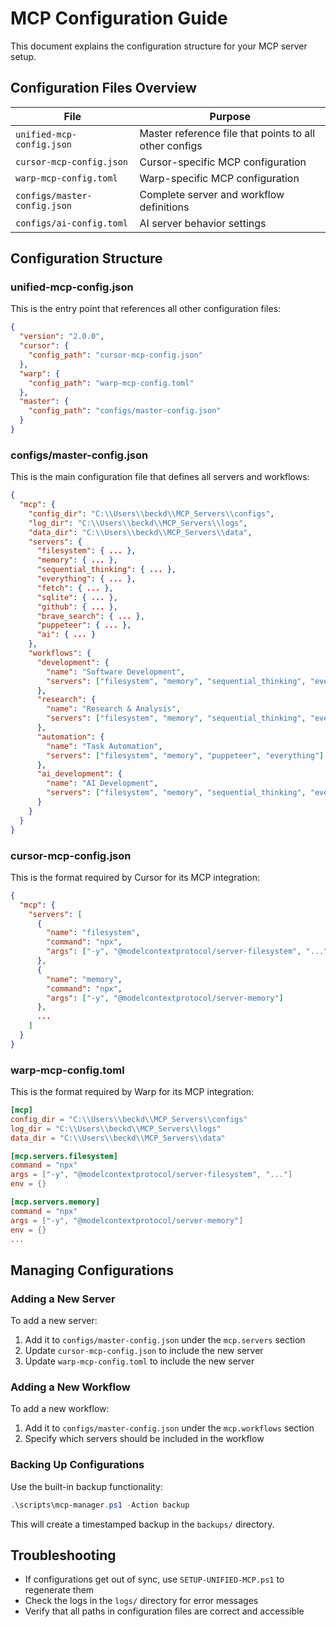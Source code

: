 # MCP Configuration Guide

This document explains the configuration structure for your MCP server setup.

## Configuration Files Overview

| File | Purpose |
|------|---------|
| `unified-mcp-config.json` | Master reference file that points to all other configs |
| `cursor-mcp-config.json` | Cursor-specific MCP configuration |
| `warp-mcp-config.toml` | Warp-specific MCP configuration |
| `configs/master-config.json` | Complete server and workflow definitions |
| `configs/ai-config.toml` | AI server behavior settings |

## Configuration Structure

### unified-mcp-config.json

This is the entry point that references all other configuration files:

```json
{
  "version": "2.0.0",
  "cursor": {
    "config_path": "cursor-mcp-config.json"
  },
  "warp": {
    "config_path": "warp-mcp-config.toml"
  },
  "master": {
    "config_path": "configs/master-config.json"
  }
}
```

### configs/master-config.json

This is the main configuration file that defines all servers and workflows:

```json
{
  "mcp": {
    "config_dir": "C:\\Users\\beckd\\MCP_Servers\\configs",
    "log_dir": "C:\\Users\\beckd\\MCP_Servers\\logs",
    "data_dir": "C:\\Users\\beckd\\MCP_Servers\\data",
    "servers": {
      "filesystem": { ... },
      "memory": { ... },
      "sequential_thinking": { ... },
      "everything": { ... },
      "fetch": { ... },
      "sqlite": { ... },
      "github": { ... },
      "brave_search": { ... },
      "puppeteer": { ... },
      "ai": { ... }
    },
    "workflows": {
      "development": {
        "name": "Software Development",
        "servers": ["filesystem", "memory", "sequential_thinking", "everything"]
      },
      "research": {
        "name": "Research & Analysis",
        "servers": ["filesystem", "memory", "sequential_thinking", "everything", "puppeteer", "brave_search"]
      },
      "automation": {
        "name": "Task Automation", 
        "servers": ["filesystem", "memory", "puppeteer", "everything"]
      },
      "ai_development": {
        "name": "AI Development",
        "servers": ["filesystem", "memory", "sequential_thinking", "everything", "ai"]
      }
    }
  }
}
```

### cursor-mcp-config.json

This is the format required by Cursor for its MCP integration:

```json
{
  "mcp": {
    "servers": [
      {
        "name": "filesystem",
        "command": "npx",
        "args": ["-y", "@modelcontextprotocol/server-filesystem", "..."]
      },
      {
        "name": "memory",
        "command": "npx",
        "args": ["-y", "@modelcontextprotocol/server-memory"]
      },
      ...
    ]
  }
}
```

### warp-mcp-config.toml

This is the format required by Warp for its MCP integration:

```toml
[mcp]
config_dir = "C:\\Users\\beckd\\MCP_Servers\\configs"
log_dir = "C:\\Users\\beckd\\MCP_Servers\\logs"
data_dir = "C:\\Users\\beckd\\MCP_Servers\\data"

[mcp.servers.filesystem]
command = "npx"
args = ["-y", "@modelcontextprotocol/server-filesystem", "..."]
env = {}

[mcp.servers.memory]
command = "npx"
args = ["-y", "@modelcontextprotocol/server-memory"]
env = {}
...
```

## Managing Configurations

### Adding a New Server

To add a new server:

1. Add it to `configs/master-config.json` under the `mcp.servers` section
2. Update `cursor-mcp-config.json` to include the new server
3. Update `warp-mcp-config.toml` to include the new server

### Adding a New Workflow

To add a new workflow:

1. Add it to `configs/master-config.json` under the `mcp.workflows` section
2. Specify which servers should be included in the workflow

### Backing Up Configurations

Use the built-in backup functionality:

```powershell
.\scripts\mcp-manager.ps1 -Action backup
```

This will create a timestamped backup in the `backups/` directory.

## Troubleshooting

- If configurations get out of sync, use `SETUP-UNIFIED-MCP.ps1` to regenerate them
- Check the logs in the `logs/` directory for error messages
- Verify that all paths in configuration files are correct and accessible
